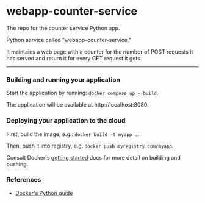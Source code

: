 # webapp-counter-service
The repo for the counter service Python app.

Python service called "webapp-counter-service."

It maintains a web page with a counter for the number of POST requests it has served and return it for every GET request it gets.

--------------------------------------------------------------------
### Building and running your application

Start the application by running:
`docker compose up --build`.

The application will be available at http://localhost:8080.

### Deploying your application to the cloud

First, build the image, e.g.: `docker build -t myapp .`.

Then, push it into registry, e.g. `docker push myregistry.com/myapp`.

Consult Docker's [getting started](https://docs.docker.com/go/get-started-sharing/)
docs for more detail on building and pushing.

### References
* [Docker's Python guide](https://docs.docker.com/language/python/)
